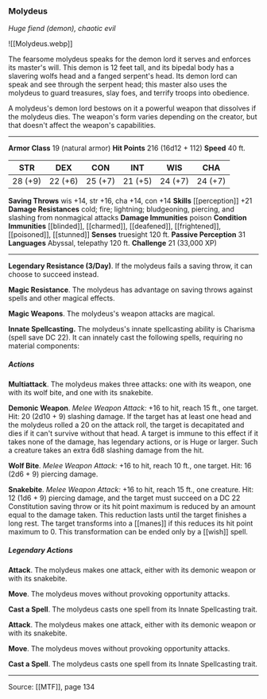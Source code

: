 ### Molydeus
_Huge fiend (demon), chaotic evil_

![[Molydeus.webp]]

The fearsome molydeus speaks for the demon lord it serves and enforces its master's will. This demon is 12 feet tall, and its bipedal body has a slavering wolfs head and a fanged serpent's head. Its demon lord can speak and see through the serpent head; this master also uses the molydeus to guard treasures, slay foes, and terrify troops into obedience.

A molydeus's demon lord bestows on it a powerful weapon that dissolves if the molydeus dies. The weapon's form varies depending on the creator, but that doesn't affect the weapon's capabilities.



---

**Armor Class** 19 (natural armor)
**Hit Points** 216 (16d12 + 112)
**Speed** 40 ft.

| STR     | DEX     | CON     | INT     | WIS     | CHA     |
|---------|---------|---------|---------|---------|---------|
| 28 (+9) | 22 (+6) | 25 (+7) | 21 (+5) | 24 (+7) | 24 (+7) |

**Saving Throws** wis +14, str +16, cha +14, con +14
**Skills** [[perception]] +21
**Damage Resistances** cold; fire; lightning; bludgeoning, piercing, and slashing from nonmagical attacks
**Damage Immunities** poison
**Condition Immunities** [[blinded]], [[charmed]], [[deafened]], [[frightened]], [[poisoned]], [[stunned]]
**Senses** truesight 120 ft.
**Passive Perception** 31
**Languages** Abyssal, telepathy 120 ft.
**Challenge** 21 (33,000 XP)

---

**Legendary Resistance (3/Day)**. If the molydeus fails a saving throw, it can choose to succeed instead.

**Magic Resistance**. The molydeus has advantage on saving throws against spells and other magical effects.

**Magic Weapons**. The molydeus's weapon attacks are magical.

**Innate Spellcasting.** The molydeus's innate spellcasting ability is Charisma (spell save DC 22). It can innately cast the following spells, requiring no material components:

##### Actions
**Multiattack**. The molydeus makes three attacks: one with its weapon, one with its wolf bite, and one with its snakebite.

**Demonic Weapon**. _Melee Weapon Attack:_ +16 to hit, reach 15 ft., one target. Hit: 20 (2d10 + 9) slashing damage. If the target has at least one head and the molydeus rolled a 20 on the attack roll, the target is decapitated and dies if it can't survive without that head. A target is immune to this effect if it takes none of the damage, has legendary actions, or is Huge or larger. Such a creature takes an extra 6d8 slashing damage from the hit.

**Wolf Bite**. _Melee Weapon Attack:_ +16 to hit, reach 10 ft., one target. Hit: 16 (2d6 + 9) piercing damage.

**Snakebite**. _Melee Weapon Attack:_ +16 to hit, reach 15 ft., one creature. Hit: 12 (1d6 + 9) piercing damage, and the target must succeed on a DC 22 Constitution saving throw or its hit point maximum is reduced by an amount equal to the damage taken. This reduction lasts until the target finishes a long rest. The target transforms into a [[manes]] if this reduces its hit point maximum to 0. This transformation can be ended only by a [[wish]] spell.

##### Legendary Actions
**Attack**. The molydeus makes one attack, either with its demonic weapon or with its snakebite.

**Move**. The molydeus moves without provoking opportunity attacks.

**Cast a Spell**. The molydeus casts one spell from its Innate Spellcasting trait.

**Attack**. The molydeus makes one attack, either with its demonic weapon or with its snakebite.

**Move**. The molydeus moves without provoking opportunity attacks.

**Cast a Spell**. The molydeus casts one spell from its Innate Spellcasting trait.


---

Source: [[MTF]], page 134